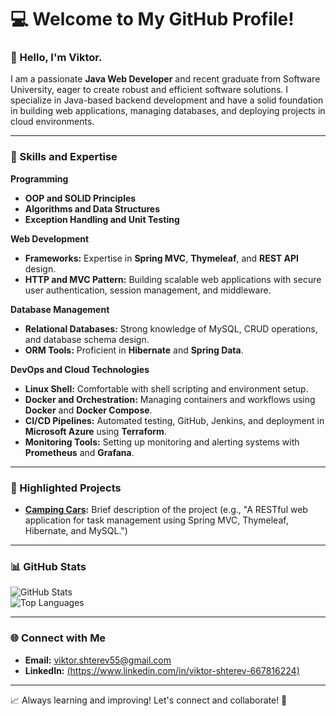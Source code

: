 # 💻 Welcome to My GitHub Profile!  

### 👋 Hello, I'm Viktor.
I am a passionate **Java Web Developer** and recent graduate from Software University, eager to create robust and efficient software solutions. I specialize in Java-based backend development and have a solid foundation in building web applications, managing databases, and deploying projects in cloud environments.  

---

### 🚀 Skills and Expertise  

**Programming**  
- **OOP and SOLID Principles** 
- **Algorithms and Data Structures**  
- **Exception Handling and Unit Testing**

**Web Development**  
- **Frameworks:** Expertise in **Spring MVC**, **Thymeleaf**, and **REST API** design.  
- **HTTP and MVC Pattern:** Building scalable web applications with secure user authentication, session management, and middleware.  

**Database Management**  
- **Relational Databases:** Strong knowledge of MySQL, CRUD operations, and database schema design.  
- **ORM Tools:** Proficient in **Hibernate** and **Spring Data**.  

**DevOps and Cloud Technologies**  
- **Linux Shell:** Comfortable with shell scripting and environment setup.  
- **Docker and Orchestration:** Managing containers and workflows using **Docker** and **Docker Compose**.  
- **CI/CD Pipelines:** Automated testing, GitHub, Jenkins, and deployment in **Microsoft Azure** using **Terraform**.  
- **Monitoring Tools:** Setting up monitoring and alerting systems with **Prometheus** and **Grafana**.  

---

### 📂 Highlighted Projects  
- **[Camping Cars]([link-to-repository](https://github.com/ViktorShterev/CampingCars-softuni-final-project)):** Brief description of the project (e.g., "A RESTful web application for task management using Spring MVC, Thymeleaf, Hibernate, and MySQL.")   

---

### 📊 GitHub Stats  

![GitHub Stats](https://github-readme-stats.vercel.app/api?username=viktorshterev&show_icons=true&theme=radical)  
![Top Languages](https://github-readme-stats.vercel.app/api/top-langs/?username=viktorshterev&layout=compact&theme=radical)  

---

### 🌐 Connect with Me  
- **Email:** [viktor.shterev55@gmail.com](mailto:your.email@example.com)  
- **LinkedIn:** [(https://www.linkedin.com/in/viktor-shterev-667816224)](https://www.linkedin.com/in/yourprofile)   

---

📈 Always learning and improving! Let's connect and collaborate! 🚀  
